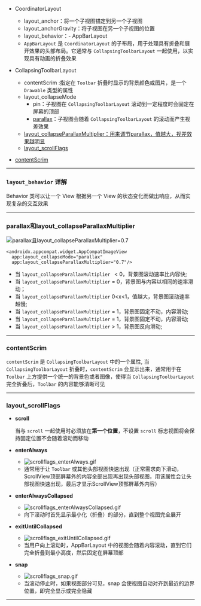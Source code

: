 - CoordinatorLayout
    - layout_anchor：将一个子视图锚定到另一个子视图
    - layout_anchorGravity：将子视图在另一个子视图的位置
    - layout_behavior：- AppBarLayout
    - `AppBarLayout` 是 `CoordinatorLayout`
      的子布局，用于处理具有折叠和展开效果的头部布局。它通常与 `CollapsingToolbarLayout`
      一起使用，以实现具有动画的折叠效果
- CollapsingToolbarLayout
    - contentScrim :指定在 `Toolbar` 折叠时显示的背景颜色或图片，是一个 `Drawable` 类型的属性
    - layout_collapseMode
        - pin：子视图在 `CollapsingToolbarLayout` 滚动到一定程度时会固定在屏幕的顶部
        - [parallax](#parallax)：子视图会随着 `CollapsingToolbarLayout` 的滚动而产生视差效果
    - [layout_collapseParallaxMultiplier：用来调节parallax，值越大，视差效果越明显](#parallax)
    - [layout_scrollFlags](#layout_scrollFlags)

- [contentScrim](#contentScrim)

--------------------

### <span id = "layout_behavior">`layout_behavior` 详解</span>

Behavior 类可以让一个 View 根据另一个 View 的状态变化而做出响应，从而实现复杂的交互效果


--------------------

### <span id = "parallax">parallax和layout_collapseParallaxMultiplier</span>

![parallax且layout_collapseParallaxMultiplier=0.7](../../picture/layout_collapseMode_parallax.gif)

```agsl
<androidx.appcompat.widget.AppCompatImageView
  app:layout_collapseMode="parallax"
  app:layout_collapseParallaxMultiplier="0.7"/>
```

- 当 `layout_collapseParallaxMultiplier ` < 0，背景图滚动速率比内容快;
- 当 `layout_collapseParallaxMultiplier` = 0，背景图与内容以相同的速率滑动；
- 当 `layout_collapseParallaxMultiplier` 0<x<1，值越大，背景图滚动速率越慢;
- 当 `layout_collapseParallaxMultiplier` = 1，背景图固定不动，内容滑动;
- 当 `layout_collapseParallaxMultiplier` = 1，背景图固定不动，内容滑动;
- 当 `layout_collapseParallaxMultiplier` > 1，背景图反向滑动;

---------------------------

### <span id = "contentScrim">contentScrim</span>

`contentScrim` 是 `CollapsingToolbarLayout` 中的一个属性, 当 `CollapsingToolbarLayout`
折叠时，`contentScrim` 会显示出来，通常用于在 `Toolbar`
上方提供一个统一的背景色或者图像，使得当 `CollapsingToolbarLayout` 完全折叠后，`Toolbar` 的内容能够清晰可见

-------------------------

### <span id = "layout_scrollFlags">layout_scrollFlags</span>

- **scroll**

  当与 `scroll` 一起使用时必须放在**第一个位置**，不设置 `scroll` 标志视图将会保持固定位置不会随着滚动而移动
- **enterAlways**

    - ![scrollflags_enterAlways.gif](../../picture/scrollflags_enterAlways.gif)
    - 通常用于让 `Toolbar`
      或其他头部视图快速出现（正常需求向下滑动，ScrollView顶部屏幕外的内容全部出现再出现头部视图，用该属性会让头部视图快速出现，最后才显示ScrollView顶部屏幕外内容）

- **enterAlwaysCollapsed**

    - ![scrollflags_enterAlwaysCollapsed.gif](../../picture/scrollflags_enterAlwaysCollapsed.gif)
    - 向下滚动时首先显示最小化（折叠）的部分，直到整个视图完全展开

- **exitUntilCollapsed**

    - ![scrollflags_exitUntilCollapsed.gif](../../picture/scrollflags_exitUntilCollapsed.gif)
    - 当用户向上滚动时，AppBarLayout 中的视图会随着内容滚动，直到它们完全折叠到最小高度，然后固定在屏幕顶部
- **snap**

    - ![scrollflags_snap.gif](../../picture/scrollflags_snap.gif)
    - 当滚动停止时，如果视图部分可见，snap 会使视图自动对齐到最近的边界位置，即完全显示或完全隐藏

----------------------------------
